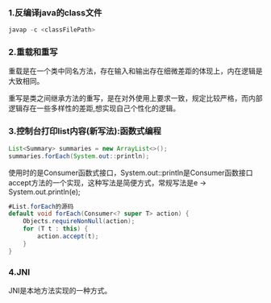 ### 1.反编译java的class文件

```java
javap -c <classFilePath>
```

### 2.重载和重写

重载是在一个类中同名方法，存在输入和输出存在细微差距的体现上，内在逻辑是大致相同。

重写是类之间继承方法的重写，是在对外使用上要求一致，规定比较严格，而内部逻辑存在一些多样性的差距,想实现自己个性化的逻辑。

### 3.控制台打印list内容(新写法):函数式编程

```java
List<Summary> summaries = new ArrayList<>();
summaries.forEach(System.out::println);
```

使用时的是Consumer函数式接口，System.out::println是Consumer函数接口accept方法的一个实现，这种写法是简便方式，常规写法是e -> System.out.println(e);

```java
#List.forEach的源码
default void forEach(Consumer<? super T> action) {
    Objects.requireNonNull(action);
    for (T t : this) {
        action.accept(t);
    }
}
```

### 4.JNI

JNI是本地方法实现的一种方式。

